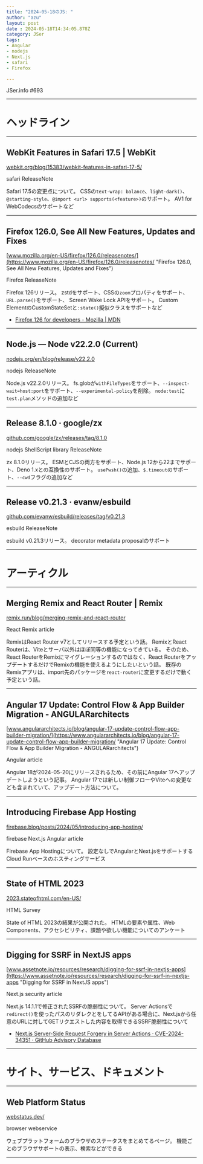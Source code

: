 ```yaml
---
title: "2024-05-18のJS: "
author: "azu"
layout: post
date : 2024-05-18T14:34:05.878Z
category: JSer
tags:
- Angular
- nodejs
- Next.js
- safari
- Firefox

---
```


JSer.info #693

----

<h1 class="site-genre">ヘッドライン</h1>

----

## WebKit Features in Safari 17.5 | WebKit
[webkit.org/blog/15383/webkit-features-in-safari-17-5/](https://webkit.org/blog/15383/webkit-features-in-safari-17-5/ "WebKit Features in Safari 17.5 | WebKit")
<p class="jser-tags jser-tag-icon"><span class="jser-tag">safari</span> <span class="jser-tag">ReleaseNote</span></p>

Safari 17.5の変更点について。
CSSの`text-wrap: balance`、`light-dark()`、`@starting-style`、`@import <url> supports(<feature>)`のサポート。
AV1 for WebCodecsのサポートなど


----

## Firefox 126.0, See All New Features, Updates and Fixes
[www.mozilla.org/en-US/firefox/126.0/releasenotes/](https://www.mozilla.org/en-US/firefox/126.0/releasenotes/ "Firefox 126.0, See All New Features, Updates and Fixes")
<p class="jser-tags jser-tag-icon"><span class="jser-tag">Firefox</span> <span class="jser-tag">ReleaseNote</span></p>

Firefox 126リリース。
zstdをサポート、CSSの`zoom`プロパティをサポート、`URL.parse()`をサポート、 Screen Wake Lock APIをサポート。
Custom ElementのCustomStateSetと`:state()`擬似クラスをサポートなど

- [Firefox 126 for developers - Mozilla | MDN](https://developer.mozilla.org/en-US/docs/Mozilla/Firefox/Releases/126 "Firefox 126 for developers - Mozilla | MDN")

----

## Node.js — Node v22.2.0 (Current)
[nodejs.org/en/blog/release/v22.2.0](https://nodejs.org/en/blog/release/v22.2.0 "Node.js — Node v22.2.0 (Current)")
<p class="jser-tags jser-tag-icon"><span class="jser-tag">nodejs</span> <span class="jser-tag">ReleaseNote</span></p>

Node.js v22.2.0リリース。
fs.globが`withFileTypes`をサポート、`--inspect-wait=host:port`をサポート、`--experimental-policy`を削除。
`node:test`に`test.plan`メソッドの追加など


----

## Release 8.1.0 · google/zx
[github.com/google/zx/releases/tag/8.1.0](https://github.com/google/zx/releases/tag/8.1.0 "Release 8.1.0 · google/zx")
<p class="jser-tags jser-tag-icon"><span class="jser-tag">nodejs</span> <span class="jser-tag">ShellScript</span> <span class="jser-tag">library</span> <span class="jser-tag">ReleaseNote</span></p>

zx 8.1.0リリース。
ESMとCJSの両方をサポート、Node.js 12から22までサポート、Deno 1.xとの互換性のサポート。
`usePwsh()`の追加、`$.timeout`のサポート、`--cwd`フラグの追加など


----

## Release v0.21.3 · evanw/esbuild
[github.com/evanw/esbuild/releases/tag/v0.21.3](https://github.com/evanw/esbuild/releases/tag/v0.21.3 "Release v0.21.3 · evanw/esbuild")
<p class="jser-tags jser-tag-icon"><span class="jser-tag">esbuild</span> <span class="jser-tag">ReleaseNote</span></p>

esbuild v0.21.3リリース。
decorator metadata proposalのサポート


----
<h1 class="site-genre">アーティクル</h1>

----

## Merging Remix and React Router | Remix
[remix.run/blog/merging-remix-and-react-router](https://remix.run/blog/merging-remix-and-react-router "Merging Remix and React Router | Remix")
<p class="jser-tags jser-tag-icon"><span class="jser-tag">React</span> <span class="jser-tag">Remix</span> <span class="jser-tag">article</span></p>

RemixはReact Router v7としてリリースする予定という話。
RemixとReact Routerは、Viteとサーバ以外はほぼ同等の機能になってきている。
そのため、React RouterをRemixにマイグレーションするのではなく、React RouterをアップデートするだけでRemixの機能を使えるようにしたいという話。
既存のRemixアプリは、import先のパッケージを`react-router`に変更するだけで動く予定という話。


----

## Angular 17 Update: Control Flow &amp; App Builder Migration - ANGULARarchitects
[www.angulararchitects.io/blog/angular-17-update-control-flow-app-builder-migration/](https://www.angulararchitects.io/blog/angular-17-update-control-flow-app-builder-migration/ "Angular 17 Update: Control Flow &amp; App Builder Migration - ANGULARarchitects")
<p class="jser-tags jser-tag-icon"><span class="jser-tag">Angular</span> <span class="jser-tag">article</span></p>

Angular 18が2024-05-20にリリースされるため、その前にAngular 17へアップデートしようという記事。
Angular 17では新しい制御フローやViteへの変更なども含まれていて、アップデート方法について。


----

## Introducing Firebase App Hosting
[firebase.blog/posts/2024/05/introducing-app-hosting/](https://firebase.blog/posts/2024/05/introducing-app-hosting/ "Introducing Firebase App Hosting")
<p class="jser-tags jser-tag-icon"><span class="jser-tag">firebase</span> <span class="jser-tag">Next.js</span> <span class="jser-tag">Angular</span> <span class="jser-tag">article</span></p>

Firebase App Hostingについて。
設定なしでAngularとNext.jsをサポートするCloud Runベースのホスティングサービス


----

## State of HTML 2023
[2023.stateofhtml.com/en-US/](https://2023.stateofhtml.com/en-US/ "State of HTML 2023")
<p class="jser-tags jser-tag-icon"><span class="jser-tag">HTML</span> <span class="jser-tag">Survey</span></p>

State of HTML 2023の結果が公開された。
HTMLの要素や属性、Web Components、アクセシビリティ、課題や欲しい機能についてのアンケート


----

## Digging for SSRF in NextJS apps
[www.assetnote.io/resources/research/digging-for-ssrf-in-nextjs-apps](https://www.assetnote.io/resources/research/digging-for-ssrf-in-nextjs-apps "Digging for SSRF in NextJS apps")
<p class="jser-tags jser-tag-icon"><span class="jser-tag">Next.js</span> <span class="jser-tag">security</span> <span class="jser-tag">article</span></p>

Next.js 14.1.1で修正されたSSRFの脆弱性について。
Server Actionsで`redirect()`を使ったパスのリダレクとをしてるAPIがある場合に、Next.jsから任意のURLに対してGETリクエストした内容を取得できるSSRF脆弱性について

- [Next.js Server-Side Request Forgery in Server Actions · CVE-2024-34351 · GitHub Advisory Database](https://github.com/advisories/GHSA-fr5h-rqp8-mj6g "Next.js Server-Side Request Forgery in Server Actions · CVE-2024-34351 · GitHub Advisory Database")

----
<h1 class="site-genre">サイト、サービス、ドキュメント</h1>

----

## Web Platform Status
[webstatus.dev/](https://webstatus.dev/ "Web Platform Status")
<p class="jser-tags jser-tag-icon"><span class="jser-tag">browser</span> <span class="jser-tag">webservice</span></p>

ウェブプラットフォームのブラウザのステータスをまとめてるページ。
機能ごとのブラウザサポートの表示、検索などができる


----
